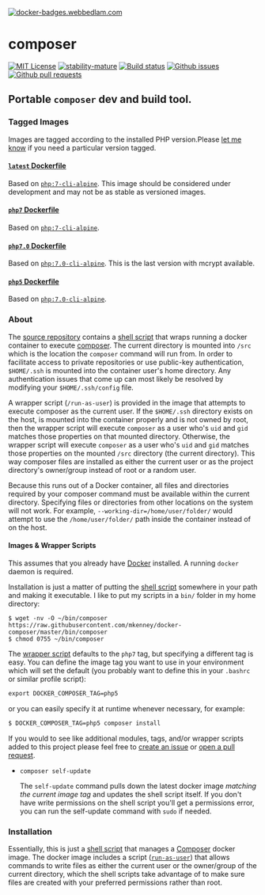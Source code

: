 [![docker-badges.webbedlam.com](http://docker-badges.webbedlam.com/image/mkenney/composer)](https://hub.docker.com/r/mkenney/composer/)

# composer

[![MIT License](https://img.shields.io/github/license/mkenney/docker-composer.svg)](https://github.com/mkenney/docker-composer/blob/master/LICENSE) [![stability-mature](https://img.shields.io/badge/stability-mature-008000.svg)](https://github.com/mkenney/software-guides/blob/master/STABILITY-BADGES.md#mature) [![Build status](https://travis-ci.org/mkenney/docker-composer.svg?branch=master)](https://travis-ci.org/mkenney/docker-composer) [![Github issues](https://img.shields.io/github/issues-raw/mkenney/docker-composer.svg)](https://github.com/mkenney/docker-composer/issues) [![Github pull requests](https://img.shields.io/github/issues-pr/mkenney/docker-composer.svg)](https://github.com/mkenney/docker-composer/pulls)

## Portable `composer` dev and build tool.

### Tagged Images

Images are tagged according to the installed PHP version.Please [let me know](https://github.com/mkenney/docker-composer/issues) if you need a particular version tagged.

#### [`latest` Dockerfile](https://github.com/mkenney/docker-composer/blob/master/latest/Dockerfile)

Based on [`php:7-cli-alpine`](https://hub.docker.com/r/library/php/). This image should be considered under development and may not be as stable as versioned images.

#### [`php7` Dockerfile](https://github.com/mkenney/docker-composer/blob/master/php7/Dockerfile)

Based on [`php:7-cli-alpine`](https://hub.docker.com/r/library/php/).

#### [`php7.0` Dockerfile](https://github.com/mkenney/docker-composer/blob/master/php7.0/Dockerfile)

Based on [`php:7.0-cli-alpine`](https://hub.docker.com/r/library/php/). This is the last version with mcrypt available.

#### [`php5` Dockerfile](https://github.com/mkenney/docker-composer/blob/master/php5/Dockerfile)

Based on [`php:7.0-cli-alpine`](https://hub.docker.com/r/library/php/).

### About

The [source repository](https://github.com/mkenney/docker-composer) contains a [shell script](https://github.com/mkenney/docker-composer/blob/php5/bin/composer) that wraps running a docker container to execute [composer](https://getcomposer.org/). The current directory is mounted into `/src` which is the location the `composer` command will run from. In order to facilitate access to private repositories or use public-key authentication, `$HOME/.ssh` is mounted into the container user's home directory. Any authentication issues that come up can most likely be resolved by modifying your `$HOME/.ssh/config` file.

A wrapper script (`/run-as-user`) is provided in the image that attempts to execute composer as the current user. If the `$HOME/.ssh` directory exists on the host, is mounted into the container properly and is not owned by root, then the wrapper script will execute `composer` as a user who's `uid` and `gid` matches those properties on that mounted directory. Otherwise, the wrapper script will execute `composer` as a user who's `uid` and `gid` matches those properties on the mounted `/src` directory (the current directory). This way composer files are installed as either the current user or as the project directory's owner/group instead of root or a random user.

Because this runs out of a Docker container, all files and directories required by your composer command must be available within the current directory. Specifying files or directories from other locations on the system will not work. For example, `--working-dir=/home/user/folder/` would attempt to use the `/home/user/folder/` path inside the container instead of on the host.

#### Images & Wrapper Scripts

This assumes that you already have [Docker](https://www.docker.com) installed. A running `docker` daemon is required.

Installation is just a matter of putting the [shell script](https://github.com/mkenney/docker-composer/blob/master/bin/composer) somewhere in your path and making it executable. I like to put my scripts in a `bin/` folder in my home directory:

```
$ wget -nv -O ~/bin/composer https://raw.githubusercontent.com/mkenney/docker-composer/master/bin/composer
$ chmod 0755 ~/bin/composer
```

The [wrapper script](https://github.com/mkenney/docker-composer/blob/master/bin/composer) defaults to the `php7` tag, but specifying a different tag is easy. You can define the image tag you want to use in your environment which will set the default (you probably want to define this in your `.bashrc` or similar profile script):
```txt
export DOCKER_COMPOSER_TAG=php5
```

or you can easily specify it at runtime whenever necessary, for example:
```txt
$ DOCKER_COMPOSER_TAG=php5 composer install
```

If you would to see like additional modules, tags, and/or wrapper scripts added to this project please feel free to [create an issue](https://github.com/mkenney/docker-composer/issues) or [open a pull request](https://github.com/mkenney/docker-composer/pull/new/master).

* `composer self-update`

  The `self-update` command pulls down the latest docker image _matching the current image tag_ and updates the shell script itself. If you don't have write permissions on the shell script you'll get a permissions error, you can run the self-update command with `sudo` if needed.

### Installation

Essentially, this is just a [shell script](https://github.com/mkenney/docker-composer/tree/master/bin/composer) that manages a [Composer](https://getcomposer.org/) docker image. The docker image includes a script ([`run-as-user`](https://github.com/mkenney/docker-scripts/tree/master/container)) that allows commands to write files as either the current user or the owner/group of the current directory, which the shell scripts take advantage of to make sure files are created with your preferred permissions rather than root.

